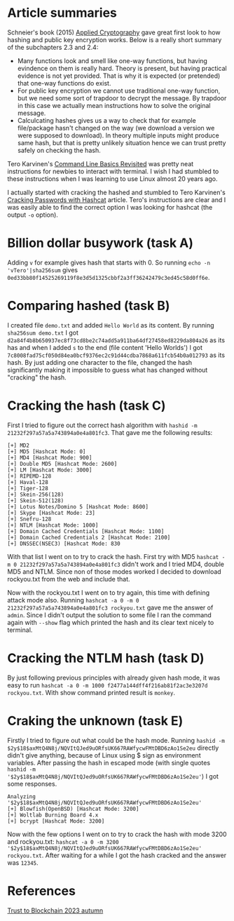 # Article summaries
Schneier's book (2015) [Applied Cryptography](https://learning.oreilly.com/library/view/applied-cryptography-protocols/9781119096726/10_chap02.html#chap02-sec003) gave great first look to how hashing and public key encryption works. Below is a really short summary of the subchapters 2.3 and 2.4:
- Many functions look and smell like one-way functions, but having evindence on them is really hard. Theory is present, but having practical evidence is not yet provided. That is why it is expected (or pretended) that one-way functions do exist.
- For public key encryption we cannot use traditional one-way function, but we need some sort of trapdoor to decrypt the message. By trapdoor in this case we actually mean instructions how to solve the original message.
- Calculcating hashes gives us a way to check that for example file/package hasn't changed on the way (we download a version we were supposed to download). In theory multiple inputs might produce same hash, but that is pretty unlikely situation hence we can trust pretty safely on checking the hash.

Tero Karvinen's [Command Line Basics Revisited](https://terokarvinen.com/2020/command-line-basics-revisited/) was pretty neat instructions for newbies to interact with terminal. I wish I had stumbled to these instructions when I was learning to use Linux almost 20 years ago.

I actually started with cracking the hashed and stumbled to Tero Karvinen's [Cracking Passwords with Hashcat](https://terokarvinen.com/2022/cracking-passwords-with-hashcat/) article. Tero's instructions are clear and I was easily able to find the correct option I was looking for hashcat (the output `-o` option).

# Billion dollar busywork (task A)
Adding `v` for example gives hash that starts with 0. So running `echo -n 'vTero'|sha256sum` gives `0ed33bb80f14525269119f8e3d5d1325cbbf2a3ff36242479c3ed45c58d0ff6e`.

# Comparing hashed (task B)
I created file `demo.txt` and added `Hello World` as its content. By running `sha256sum demo.txt` I got `d2a84f4b8b650937ec8f73cd8be2c74add5a911ba64df27458ed8229da804a26` as its has and when I added `s` to the end (file content 'Hello Worlds') I got `7c8008fad75cf050d84ea0bcf9376ec2c91d44cdba7868a611fcb54b0a012793` as its hash. By just adding one character to the file, changed the hash significantly making it impossible to guess what has changed without "cracking" the hash.

# Cracking the hash (task C)
First I tried to figure out the correct hash algorithm with `hashid -m 21232f297a57a5a743894a0e4a801fc3`. That gave me the following results:
```
[+] MD2 
[+] MD5 [Hashcat Mode: 0]
[+] MD4 [Hashcat Mode: 900]
[+] Double MD5 [Hashcat Mode: 2600]
[+] LM [Hashcat Mode: 3000]
[+] RIPEMD-128 
[+] Haval-128 
[+] Tiger-128 
[+] Skein-256(128) 
[+] Skein-512(128) 
[+] Lotus Notes/Domino 5 [Hashcat Mode: 8600]
[+] Skype [Hashcat Mode: 23]
[+] Snefru-128 
[+] NTLM [Hashcat Mode: 1000]
[+] Domain Cached Credentials [Hashcat Mode: 1100]
[+] Domain Cached Credentials 2 [Hashcat Mode: 2100]
[+] DNSSEC(NSEC3) [Hashcat Mode: 830
```
With that list I went on to try to crack the hash. First try with MD5 `hashcat -m 0 21232f297a57a5a743894a0e4a801fc3` didn't work and I tried MD4, double MD5 and NTLM. Since non of those modes worked I decided to download rockyou.txt from the web and include that.

Now with the rockyou.txt I went on to try again, this time with defining attack mode also. Running `hashcat -a 0 -m 0 21232f297a57a5a743894a0e4a801fc3 rockyou.txt` gave me the answer of `admin`. Since I didn't output the solution to some file I ran the command again with `--show` flag which printed the hash and its clear text nicely to terminal.

# Cracking the NTLM hash (task D)
By just following previous principles with already given hash mode, it was easy to run `hashcat -a 0 -m 1000 f2477a144dff4f216ab81f2ac3e3207d rockyou.txt`. With show command printed result is `monkey`.

# Craking the unknown (task E)
Firstly I tried to figure out what could be the hash mode. Running `hashid -m $2y$18$axMtQ4N8j/NQVItQJed9uORfsUK667RAWfycwFMtDBD6zAo1Se2eu` directly didn't give anything, because of Linux using $ sign as environment variables. After passing the hash in escaped mode (with single quotes `hashid -m '$2y$18$axMtQ4N8j/NQVItQJed9uORfsUK667RAWfycwFMtDBD6zAo1Se2eu'`) I got some responses.
```
Analyzing '$2y$18$axMtQ4N8j/NQVItQJed9uORfsUK667RAWfycwFMtDBD6zAo1Se2eu'
[+] Blowfish(OpenBSD) [Hashcat Mode: 3200]
[+] Woltlab Burning Board 4.x 
[+] bcrypt [Hashcat Mode: 3200]
```

Now with the few options I went on to try to crack the hash with mode 3200 and rockyou.txt: `hashcat -a 0 -m 3200 '$2y$18$axMtQ4N8j/NQVItQJed9uORfsUK667RAWfycwFMtDBD6zAo1Se2eu' rockyou.txt`. After waiting for a while I got the hash cracked and the answer was `12345`.

# References
[Trust to Blockchain 2023 autumn](https://terokarvinen.com/2023/trust-to-blockchain/)
